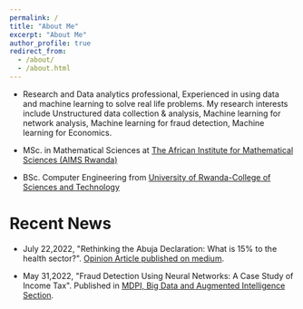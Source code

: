 ```yaml
---
permalink: /
title: "About Me"
excerpt: "About Me"
author_profile: true
redirect_from: 
  - /about/
  - /about.html
---
```


* Research and Data analytics professional, Experienced in using data and machine learning to solve real life problems. My research interests include  Unstructured data collection & analysis, Machine learning for network analysis, Machine learning for fraud detection, Machine learning for Economics.

* MSc. in Mathematical Sciences at [The African Institute for Mathematical Sciences (AIMS Rwanda)](https://www.aims.ac.rw/)

* BSc. Computer Engineering from [University of Rwanda-College of Sciences and Technology](https://cst.ur.ac.rw/)

Recent News 
======
* July 22,2022, "Rethinking the Abuja Declaration: What is 15% to the health sector?". [Opinion Article published on medium](https://medium.com/@akankojim/rethinking-the-abuja-declaration-what-is-15-to-the-health-sector-1876147f5401).

* May 31,2022, "Fraud Detection Using Neural Networks: A Case Study of Income Tax". Published in [MDPI, Big Data and Augmented Intelligence Section](https://www.mdpi.com/1999-5903/14/6/168).





<!-- Create content & metadata
------
For site content, there is one markdown file for each type of content, which are stored in directories like _publications, _talks, _posts, _teaching, or _pages. For example, each talk is a markdown file in the [_talks directory](https://github.com/academicpages/academicpages.github.io/tree/master/_talks). At the top of each markdown file is structured data in YAML about the talk, which the theme will parse to do lots of cool stuff. The same structured data about a talk is used to generate the list of talks on the [Talks page](https://academicpages.github.io/talks), each [individual page](https://academicpages.github.io/talks/2012-03-01-talk-1) for specific talks, the talks section for the [CV page](https://academicpages.github.io/cv), and the [map of places you've given a talk](https://academicpages.github.io/talkmap.html) (if you run this [python file](https://github.com/academicpages/academicpages.github.io/blob/master/talkmap.py) or [Jupyter notebook](https://github.com/academicpages/academicpages.github.io/blob/master/talkmap.ipynb), which creates the HTML for the map based on the contents of the _talks directory). -->

